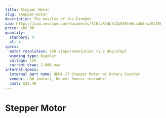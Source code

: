 ```yaml
---
title: Stepper Motor
slug: stepper-motor
description: The muscles of the FarmBot
cad: https://cad.onshape.com/documents/728fa8fdb342a040fe0ca4b5/w/0435033a7c78b02e71d0f721/e/721ea5b310ba257b355c62ae
price: $60.00
quantity:
  standard: 4
  xl: 4
specs:
  motor resolution: 200 steps/revolution (1.8 deg/step)
  winding type: Bipolar
  voltage: 12V
  current draw: 1.68A max
internal-specs:
  internal part name: NEMA 17 Stepper Motor w/ Rotary Encoder
  vendor: LDO (motor), Honest Sensor (encoder)
  cost: $29.40
---
```


# Stepper Motor
